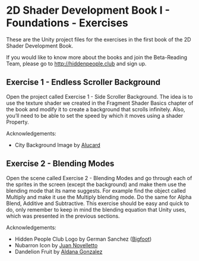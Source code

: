# 2D Shader Development Book I - Foundations - Exercises

These are the Unity project files for the exercises in the first book of the 2D Shader Development Book.

If you would like to know more about the books and join the Beta-Reading Team, please go to http://hiddenpeople.club and sign up.

## Exercise 1 - Endless Scroller Background

Open the project called Exercise 1 - Side Scroller Background.
The idea is to use the texture shader we created in the Fragment Shader Basics chapter of the book and modify it to create a background that scrolls infinitely.
Also, you’ll need to be able to set the speed by which it moves using a shader Property.

Acknowledgements:

- City Background Image by [Alucard](https://opengameart.org/content/city-background-repetitive-3)

## Exercise 2 - Blending Modes

Open the scene called Exercise 2 - Blending Modes and go through each of the sprites in the screen (except the background) and make them use the blending mode that its name suggests. For example find the object called Multiply and make it use the Multiply blending mode. Do the same for Alpha Blend, Additive and Subtractive.
This exercise should be easy and quick to do, only remember to keep in mind the blending equation that Unity uses, which was presented in the previous sections.

Acknowledgements:

- Hidden People Club Logo by German Sanchez ([Bigfoot](http://www.bigfootgaming.net/))
- Nubarron Icon by [Juan Novelletto](https://www.artstation.com/juannovelletto)
- Dandelion Fruit by [Aldana Gonzalez](http://vegetaldeana.com)
